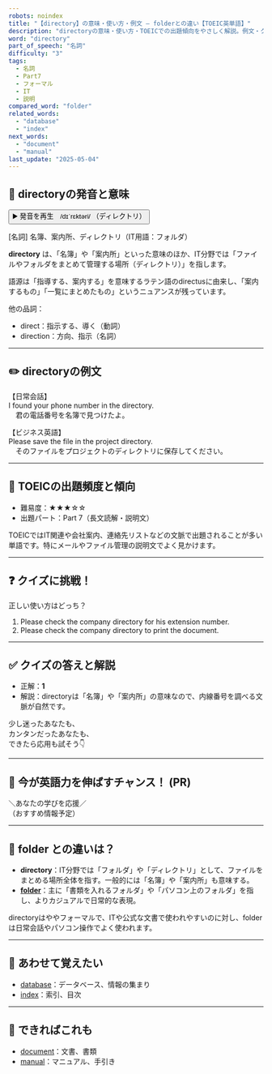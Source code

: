 ```yaml
---
robots: noindex
title: "【directory】の意味・使い方・例文 ― folderとの違い【TOEIC英単語】"
description: "directoryの意味・使い方・TOEICでの出題傾向をやさしく解説。例文・クイズ付きでfolderとの違いもわかりやすく学べます。"
word: "directory"
part_of_speech: "名詞"
difficulty: "3"
tags:
  - 名詞
  - Part7
  - フォーマル
  - IT
  - 説明
compared_word: "folder"
related_words:
  - "database"
  - "index"
next_words:
  - "document"
  - "manual"
last_update: "2025-05-04"
---
```


## 🔰 directoryの発音と意味

<button class="play-audio" onclick="playTTS('directory')">
  <span class="play-audio-main">
    ▶️ 発音を再生　/dɪˈrɛktəri/
  </span>
  <span class="play-audio-sub">
    （ディレクトリ）
  </span>
</button>

[名詞] 名簿、案内所、ディレクトリ（IT用語：フォルダ）

**directory** は、「名簿」や「案内所」といった意味のほか、IT分野では「ファイルやフォルダをまとめて管理する場所（ディレクトリ）」を指します。

語源は「指導する、案内する」を意味するラテン語のdirectusに由来し、「案内するもの」「一覧にまとめたもの」というニュアンスが残っています。

他の品詞：  
- direct：指示する、導く（動詞）
- direction：方向、指示（名詞）

---

## ✏️ directoryの例文

【日常会話】  
I found your phone number in the directory.  
　君の電話番号を名簿で見つけたよ。

【ビジネス英語】  
Please save the file in the project directory.  
　そのファイルをプロジェクトのディレクトリに保存してください。

---

## 🎯 TOEICの出題頻度と傾向

- 難易度：★★★☆☆
- 出題パート：Part 7（長文読解・説明文）

TOEICではIT関連や会社案内、連絡先リストなどの文脈で出題されることが多い単語です。特にメールやファイル管理の説明文でよく見かけます。

---

## ❓ クイズに挑戦！

正しい使い方はどっち？

1. Please check the company directory for his extension number.  
2. Please check the company directory to print the document.

---

## ✅ クイズの答えと解説

- 正解：**1**
- 解説：directoryは「名簿」や「案内所」の意味なので、内線番号を調べる文脈が自然です。

少し迷ったあなたも、  
カンタンだったあなたも、  
できたら応用も試そう👇️

---

## 🚀 今が英語力を伸ばすチャンス！ (PR)

<div class="info-center">
＼あなたの学びを応援／<br>  
（おすすめ情報予定）
</div>

---

## 🤔  folder との違いは？

- **directory**：IT分野では「フォルダ」や「ディレクトリ」として、ファイルをまとめる場所全体を指す。一般的には「名簿」や「案内所」も意味する。
- **[folder](/folder)**：主に「書類を入れるフォルダ」や「パソコン上のフォルダ」を指し、よりカジュアルで日常的な表現。

directoryはややフォーマルで、ITや公式な文書で使われやすいのに対し、folderは日常会話やパソコン操作でよく使われます。

---

## 🧩 あわせて覚えたい

- [database](/database)：データベース、情報の集まり
- [index](/index)：索引、目次

---

## 📖 できればこれも

- [document](/document)：文書、書類
- [manual](/manual)：マニュアル、手引き

<!-- cvid: aid44_bid37 -->
